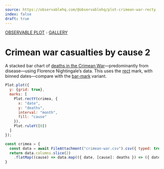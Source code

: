```yaml
---
source: https://observablehq.com/@observablehq/plot-crimean-war-recty
index: false
draft: true
---
```


<div style="color: grey; font: 13px/25.5px var(--sans-serif); text-transform: uppercase;"><h1 style="display: none;">Plot: Crimean war casualties by cause (with rectY)</h1><a href="/plot">Observable Plot</a> › <a href="/@observablehq/plot-gallery">Gallery</a></div>

# Crimean war casualties by cause 2

A stacked bar chart of [deaths in the Crimean War](https://en.wikipedia.org/wiki/Florence_Nightingale#Crimean_War)—predominantly from <span style="border-bottom: solid ${d3.schemeTableau10[0]} 3px;">disease</span>—using Florence Nightingale’s data. This uses the [rect](https://observablehq.com/plot/marks/rect) mark, with binned dates—compare with the [bar-mark](https://observablehq.com/@observablehq/plot-crimean-war-bary) variant.

```js echo
Plot.plot({
  y: {grid: true},
  marks: [
    Plot.rectY(crimea, {
      x: "date",
      y: "deaths",
      interval: "month",
      fill: "cause"
    }),
    Plot.ruleY([0])
  ]
});
```

```js echo
const crimea = {
  const data = await FileAttachment("crimean-war.csv").csv({ typed: true });
  return data.columns.slice(2)
    .flatMap((cause) => data.map(({ date, [cause]: deaths }) => ({ date, cause, deaths })));
}
```
